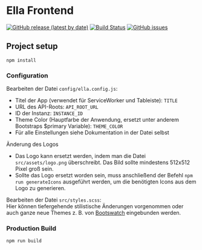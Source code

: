 # Ella Frontend
[![GitHub release (latest by date)](https://img.shields.io/github/v/release/educorvi/ella_frontend)](https://github.com/educorvi/ella_frontend/releases/latest)
[![Build Status](https://jenkins.jp-studios.de/job/ella_frontend/job/master/badge/icon)](https://jenkins.jp-studios.de/blue/organizations/jenkins/ella_frontend/branches/)
[![GitHub issues](https://img.shields.io/github/issues/educorvi/ella_frontend)](https://github.com/educorvi/ella_frontend/issues)
## Project setup
```
npm install
```

### Configuration
Bearbeiten der Datei `config/ella.config.js`:
- Titel der App (verwendet für ServiceWorker und Tableiste): ``TITLE``
- URL des API-Roots: ``API_ROOT_URL``
- ID der Instanz: ``INSTANCE_ID``
- Theme Color (Hauptfarbe der Anwendung, ersetzt unter anderem Bootstraps $primary Variable): ``THEME_COLOR``
- Für alle Einstellungen siehe Dokumentation in der Datei selbst
  
Änderung des Logos
- Das Logo kann ersetzt werden, indem man die Datei ``src/assets/logo.png`` überschreibt. Das Bild sollte mindestens 512x512 Pixel groß sein.
- Sollte das Logo ersetzt worden sein, muss anschließend der Befehl ``npm run generateIcons`` ausgeführt werden, um die benötigten Icons aus dem Logo zu generieren.

Bearbeiten der Datei ``src/styles.scss``:  
Hier können tiefergehende stilistische Änderungen vorgenommen oder auch ganze neue Themes z. B. von [Bootswatch](https://bootswatch.com/) eingebunden werden. 
### Production Build
```
npm run build
```
